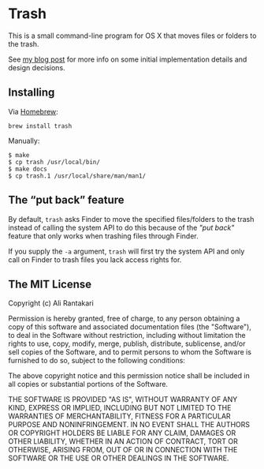 # Trash

This is a small command-line program for OS X that moves files or folders to the trash.

See [my blog post][post] for more info on some initial implementation details and design decisions.

[post]: http://hasseg.org/blog/post/406/trash-files-from-the-os-x-command-line/


## Installing

Via [Homebrew]:

    brew install trash

Manually:

    $ make
    $ cp trash /usr/local/bin/
    $ make docs
    $ cp trash.1 /usr/local/share/man/man1/


[Homebrew]: http://brew.sh


## The “put back” feature

By default, `trash` asks Finder to move the specified files/folders to the trash instead of calling the system API to do this because of the _"put back"_ feature that only works when trashing files through Finder.

If you supply the `-a` argument, `trash` will first try the system API and only call on Finder to trash files you lack access rights for.



## The MIT License

Copyright (c) Ali Rantakari

Permission is hereby granted, free of charge, to any person obtaining a copy
of this software and associated documentation files (the "Software"), to deal
in the Software without restriction, including without limitation the rights
to use, copy, modify, merge, publish, distribute, sublicense, and/or sell
copies of the Software, and to permit persons to whom the Software is
furnished to do so, subject to the following conditions:

The above copyright notice and this permission notice shall be included in
all copies or substantial portions of the Software.

THE SOFTWARE IS PROVIDED "AS IS", WITHOUT WARRANTY OF ANY KIND, EXPRESS OR
IMPLIED, INCLUDING BUT NOT LIMITED TO THE WARRANTIES OF MERCHANTABILITY,
FITNESS FOR A PARTICULAR PURPOSE AND NONINFRINGEMENT. IN NO EVENT SHALL THE
AUTHORS OR COPYRIGHT HOLDERS BE LIABLE FOR ANY CLAIM, DAMAGES OR OTHER
LIABILITY, WHETHER IN AN ACTION OF CONTRACT, TORT OR OTHERWISE, ARISING FROM,
OUT OF OR IN CONNECTION WITH THE SOFTWARE OR THE USE OR OTHER DEALINGS IN
THE SOFTWARE.
